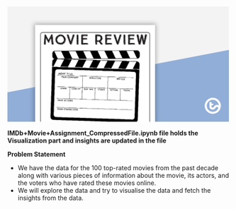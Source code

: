 
<img src="Movie.png" title="IMDB Data Visualisation Churn" width="500"/>

**IMDb+Movie+Assignment_CompressedFile.ipynb file holds the Visualization part and insights are updated in the file**

**Problem Statement**

  - We have the data for the 100 top-rated movies from the past decade along with various pieces of information about the movie, its actors, and the voters who have rated these movies online.
  - We will explore the data and try to visualise the data and fetch the insights from the data.
